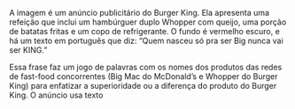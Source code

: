 A imagem é um anúncio publicitário do Burger King. Ela apresenta uma refeição que inclui um hambúrguer duplo Whopper com queijo, uma porção de batatas fritas e um copo de refrigerante. O fundo é vermelho escuro, e há um texto em português que diz: “Quem nasceu só pra ser Big nunca vai ser KING.”

Essa frase faz um jogo de palavras com os nomes dos produtos das redes de fast-food concorrentes (Big Mac do McDonald’s e Whopper do Burger King) para enfatizar a superioridade ou a diferença do produto do Burger King. O anúncio usa texto
